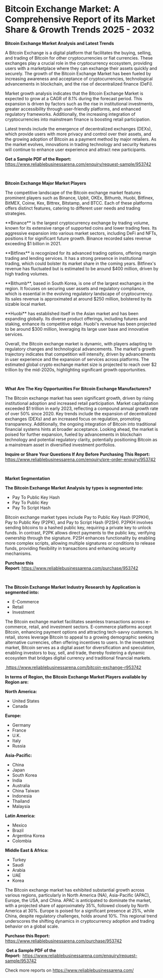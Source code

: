 <p><h1>Bitcoin Exchange Market: A Comprehensive Report of its Market Share & Growth Trends 2025 - 2032</h1></p><p><strong>Bitcoin Exchange Market Analysis and Latest Trends</strong></p>
<p><p>A Bitcoin Exchange is a digital platform that facilitates the buying, selling, and trading of Bitcoin for other cryptocurrencies or fiat currencies. These exchanges play a crucial role in the cryptocurrency ecosystem, providing users with a marketplace where they can exchange their assets quickly and securely. The growth of the Bitcoin Exchange Market has been fueled by increasing awareness and acceptance of cryptocurrencies, technological advancements in blockchain, and the rise of decentralized finance (DeFi).</p><p>Market growth analysis indicates that the Bitcoin Exchange Market is expected to grow at a CAGR of 8.1% during the forecast period. This expansion is driven by factors such as the rise in institutional investments, greater accessibility through user-friendly platforms, and enhanced regulatory frameworks. Additionally, the increasing integration of cryptocurrencies into mainstream finance is boosting retail participation. </p><p>Latest trends include the emergence of decentralized exchanges (DEXs), which provide users with more privacy and control over their assets, and the growing adoption of Bitcoin as a payment method by major retailers. As the market evolves, innovations in trading technology and security features will continue to enhance user experience and attract new participants.</p></p>
<p><strong>Get a Sample PDF of the Report:&nbsp;</strong> <a href="https://www.reliablebusinessarena.com/enquiry/request-sample/953742?utm_campaign=2988&utm_medium=2&utm_source=Github&utm_content=ia&utm_term=07032025&utm_id=bitcoin-exchange">https://www.reliablebusinessarena.com/enquiry/request-sample/953742</a></p>
<p>&nbsp;</p>
<p><strong>Bitcoin Exchange Major Market Players</strong></p>
<p><p>The competitive landscape of the Bitcoin exchange market features prominent players such as Binance, Upbit, OKEx, Bithumb, Huobi, Bitfinex, BitMEX, Coinw, Kex, Bittrex, Bitstamp, and BTCC. Each of these platforms offers distinct features, catering to different user needs and trading strategies.</p><p>**Binance** is the largest cryptocurrency exchange by trading volume, known for its extensive range of supported coins and lower trading fees. Its aggressive expansion into various market sectors, including DeFi and NFTs, positions it for significant future growth. Binance recorded sales revenue exceeding $1 billion in 2021.</p><p>**Bitfinex** is recognized for its advanced trading options, offering margin trading and lending services. It has a strong presence in institutional trading, which could bolster its market share in the coming years. Bitfinex's revenue has fluctuated but is estimated to be around $400 million, driven by high trading volumes.</p><p>**Bithumb**, based in South Korea, is one of the largest exchanges in the region. It focuses on securing user assets and regulatory compliance, which is essential in the evolving regulatory landscape of cryptocurrency. Its sales revenue is approximated at around $250 million, bolstered by its sizable local market.</p><p>**Huobi** has established itself in the Asian market and has been expanding globally. Its diverse product offerings, including futures and staking, enhance its competitive edge. Huobi's revenue has been projected to be around $300 million, leveraging its large user base and innovative services.</p><p>Overall, the Bitcoin exchange market is dynamic, with players adapting to regulatory changes and technological advancements. The market's growth trajectory indicates that competition will intensify, driven by advancements in user experience and the expansion of services across platforms. The estimated global crypto exchange market size is projected to reach over $2 trillion by the mid-2020s, highlighting significant growth opportunities.</p></p>
<p>&nbsp;</p>
<p><strong>What Are The Key Opportunities For Bitcoin Exchange Manufacturers?</strong></p>
<p><p>The Bitcoin exchange market has seen significant growth, driven by rising institutional adoption and increased retail participation. Market capitalization exceeded $1 trillion in early 2023, reflecting a compound annual growth rate of over 50% since 2020. Key trends include the expansion of decentralized exchanges (DEXs) and an increased focus on regulation, promoting transparency. Additionally, the ongoing integration of Bitcoin into traditional financial systems hints at broader acceptance. Looking ahead, the market is poised for further expansion, fueled by advancements in blockchain technology and potential regulatory clarity, potentially positioning Bitcoin as a mainstream asset in diversified investment portfolios.</p></p>
<p><strong>Inquire or Share Your Questions If Any Before Purchasing This Report:</strong> <a href="https://www.reliablebusinessarena.com/enquiry/pre-order-enquiry/953742?utm_campaign=2988&utm_medium=2&utm_source=Github&utm_content=ia&utm_term=07032025&utm_id=bitcoin-exchange">https://www.reliablebusinessarena.com/enquiry/pre-order-enquiry/953742</a></p>
<p>&nbsp;</p>
<p><strong>Market Segmentation</strong></p>
<p><strong>The Bitcoin Exchange Market Analysis by types is segmented into:</strong></p>
<p><ul><li>Pay To Public Key Hash</li><li>Pay To Public Key</li><li>Pay To Script Hash</li></ul></p>
<p><p>Bitcoin exchange market types include Pay to Public Key Hash (P2PKH), Pay to Public Key (P2PK), and Pay to Script Hash (P2SH). P2PKH involves sending bitcoins to a hashed public key, requiring a private key to unlock funds. In contrast, P2PK allows direct payments to the public key, verifying ownership through the signature. P2SH enhances functionality by enabling more complex scripts, allowing multiple signatures or conditions to release funds, providing flexibility in transactions and enhancing security mechanisms.</p></p>
<p><strong>Purchase this Report:&nbsp;</strong><a href="https://www.reliablebusinessarena.com/purchase/953742?utm_campaign=2988&utm_medium=2&utm_source=Github&utm_content=ia&utm_term=07032025&utm_id=bitcoin-exchange">https://www.reliablebusinessarena.com/purchase/953742</a></p>
<p>&nbsp;</p>
<p><strong>The Bitcoin Exchange Market Industry Research by Application is segmented into:</strong></p>
<p><ul><li>E-Commerce</li><li>Retail</li><li>Investment</li></ul></p>
<p><p>The Bitcoin exchange market facilitates seamless transactions across e-commerce, retail, and investment sectors. E-commerce platforms accept Bitcoin, enhancing payment options and attracting tech-savvy customers. In retail, stores leverage Bitcoin to appeal to a growing demographic seeking alternative currencies, often offering incentives to users. In the investment market, Bitcoin serves as a digital asset for diversification and speculation, enabling investors to buy, sell, and trade, thereby fostering a dynamic ecosystem that bridges digital currency and traditional financial markets.</p></p>
<p><a href="https://www.reliablebusinessarena.com/bitcoin-exchange-r953742?utm_campaign=2988&utm_medium=2&utm_source=Github&utm_content=ia&utm_term=07032025&utm_id=bitcoin-exchange">&nbsp;https://www.reliablebusinessarena.com/bitcoin-exchange-r953742</a></p>
<p><strong>In terms of Region, the Bitcoin Exchange Market Players available by Region are:</strong></p>
<p>
    <p> <strong> North America: </strong>
        <ul>
            <li>United States</li>
            <li>Canada</li>
        </ul>
        </p> 
    <p> <strong> Europe: </strong>
        <ul>
            <li>Germany</li>
            <li>France</li>
            <li>U.K.</li>
            <li>Italy</li>
            <li>Russia</li>
        </ul>
        </p> 
    <p> <strong> Asia-Pacific: </strong>
        <ul>
            <li>China</li>
            <li>Japan</li>
            <li>South Korea</li>
            <li>India</li>
            <li>Australia</li>
            <li>China Taiwan</li>
            <li>Indonesia</li>
            <li>Thailand</li>
            <li>Malaysia</li>
        </ul>
        </p> 
    <p> <strong> Latin America: </strong>
        <ul>
            <li>Mexico</li>
            <li>Brazil</li>
            <li>Argentina Korea</li>
            <li>Colombia</li>
        </ul>
        </p> 
    <p> <strong> Middle East & Africa: </strong>
        <ul>
            <li>Turkey</li>
            <li>Saudi</li>
            <li>Arabia</li>
            <li>UAE</li>
            <li>Korea</li>
        </ul>
    </p>
    </p>
<p><p>The Bitcoin exchange market has exhibited substantial growth across various regions, particularly in North America (NA), Asia-Pacific (APAC), Europe, the USA, and China. APAC is anticipated to dominate the market, with a projected share of approximately 35%, followed closely by North America at 30%. Europe is poised for a significant presence at 25%, while China, despite regulatory challenges, holds around 10%. This regional trend underscores the shifting dynamics in cryptocurrency adoption and trading behavior on a global scale.</p></p>
<p><strong>Purchase this Report: </strong><a href="https://www.reliablebusinessarena.com/purchase/953742?utm_campaign=2988&utm_medium=2&utm_source=Github&utm_content=ia&utm_term=07032025&utm_id=bitcoin-exchange">https://www.reliablebusinessarena.com/purchase/953742</a></p>
<p>&nbsp;<strong>Get a Sample PDF of the Report:&nbsp;&nbsp;</strong><a href="https://www.reliablebusinessarena.com/enquiry/request-sample/953742?utm_campaign=2988&utm_medium=2&utm_source=Github&utm_content=ia&utm_term=07032025&utm_id=bitcoin-exchange">https://www.reliablebusinessarena.com/enquiry/request-sample/953742</a></p>
<p><strong></strong></p>
<p>Check more reports on <a href="https://www.reliablebusinessarena.com/?utm_campaign=2988&utm_medium=2&utm_source=Github&utm_content=ia&utm_term=07032025&utm_id=bitcoin-exchange">https://www.reliablebusinessarena.com/</a></p>